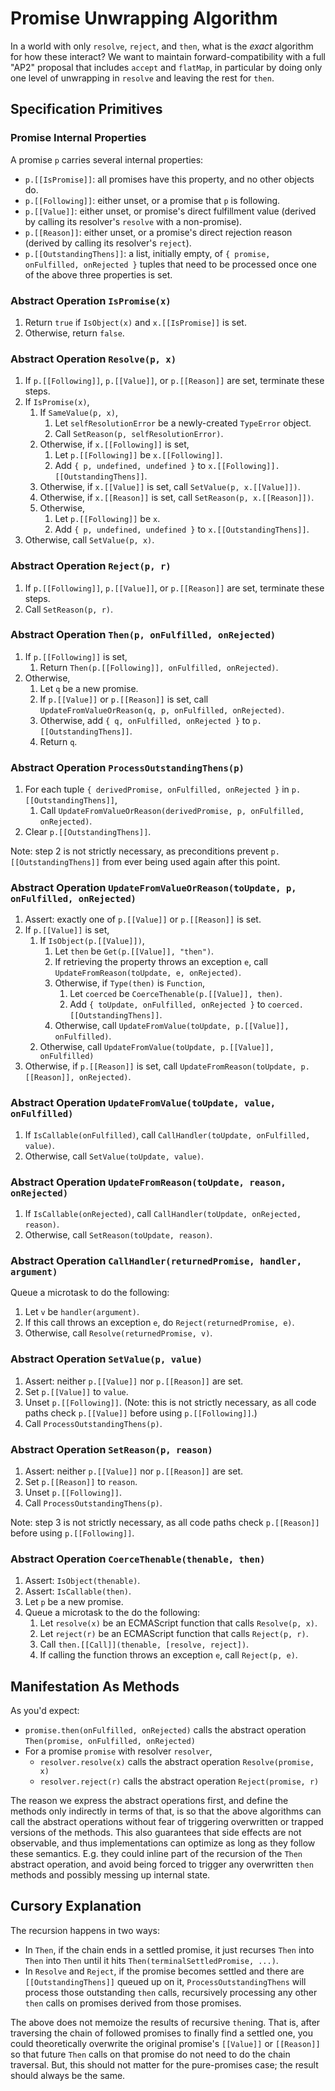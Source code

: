 # Promise Unwrapping Algorithm

In a world with only `resolve`, `reject`, and `then`, what is the *exact* algorithm for how these interact? We want to maintain forward-compatibility with a full "AP2" proposal that includes `accept` and `flatMap`, in particular by doing only one level of unwrapping in `resolve` and leaving the rest for `then`.

## Specification Primitives

### Promise Internal Properties

A promise `p` carries several internal properties:

- `p.[[IsPromise]]`: all promises have this property, and no other objects do.
- `p.[[Following]]`: either unset, or a promise that `p` is following.
- `p.[[Value]]`: either unset, or promise's direct fulfillment value (derived by calling its resolver's `resolve` with a non-promise).
- `p.[[Reason]]`: either unset, or a promise's direct rejection reason (derived by calling its resolver's `reject`).
- `p.[[OutstandingThens]]`: a list, initially empty, of `{ promise, onFulfilled, onRejected }` tuples that need to be processed once one of the above three properties is set.

### Abstract Operation `IsPromise(x)`

1. Return `true` if `IsObject(x)` and `x.[[IsPromise]]` is set.
1. Otherwise, return `false`.

### Abstract Operation `Resolve(p, x)`

1. If `p.[[Following]]`, `p.[[Value]]`, or `p.[[Reason]]` are set, terminate these steps.
1. If `IsPromise(x)`,
   1. If `SameValue(p, x)`,
      1. Let `selfResolutionError` be a newly-created `TypeError` object.
      1. Call `SetReason(p, selfResolutionError)`.
   1. Otherwise, if `x.[[Following]]` is set,
      1. Let `p.[[Following]]` be `x.[[Following]]`.
      1. Add `{ p, undefined, undefined }` to `x.[[Following]].[[OutstandingThens]]`.
   1. Otherwise, if `x.[[Value]]` is set, call `SetValue(p, x.[[Value]])`.
   1. Otherwise, if `x.[[Reason]]` is set, call `SetReason(p, x.[[Reason]])`.
   1. Otherwise,
      1. Let `p.[[Following]]` be `x`.
      1. Add `{ p, undefined, undefined }` to `x.[[OutstandingThens]]`.
1. Otherwise, call `SetValue(p, x)`.

### Abstract Operation `Reject(p, r)`

1. If `p.[[Following]]`, `p.[[Value]]`, or `p.[[Reason]]` are set, terminate these steps.
1. Call `SetReason(p, r)`.

### Abstract Operation `Then(p, onFulfilled, onRejected)`

1. If `p.[[Following]]` is set,
   1. Return `Then(p.[[Following]], onFulfilled, onRejected)`.
1. Otherwise,
   1. Let `q` be a new promise.
   1. If `p.[[Value]]` or `p.[[Reason]]` is set, call `UpdateFromValueOrReason(q, p, onFulfilled, onRejected)`.
   1. Otherwise, add `{ q, onFulfilled, onRejected }` to `p.[[OutstandingThens]]`.
   1. Return `q`.

### Abstract Operation `ProcessOutstandingThens(p)`

1. For each tuple `{ derivedPromise, onFulfilled, onRejected }` in `p.[[OutstandingThens]]`,
   1. Call `UpdateFromValueOrReason(derivedPromise, p, onFulfilled, onRejected)`.
1. Clear `p.[[OutstandingThens]]`.

Note: step 2 is not strictly necessary, as preconditions prevent `p.[[OutstandingThens]]` from ever being used again after this point.

### Abstract Operation `UpdateFromValueOrReason(toUpdate, p, onFulfilled, onRejected)`

1. Assert: exactly one of `p.[[Value]]` or `p.[[Reason]]` is set.
1. If `p.[[Value]]` is set,
   1. If `IsObject(p.[[Value]])`,
      1. Let `then` be `Get(p.[[Value]], "then")`.
      1. If retrieving the property throws an exception `e`, call `UpdateFromReason(toUpdate, e, onRejected)`.
      1. Otherwise, if `Type(then)` is `Function`,
         1. Let `coerced` be `CoerceThenable(p.[[Value]], then)`.
         1. Add `{ toUpdate, onFulfilled, onRejected }` to `coerced.[[OutstandingThens]]`.
      1. Otherwise, call `UpdateFromValue(toUpdate, p.[[Value]], onFulfilled)`.
   1. Otherwise, call `UpdateFromValue(toUpdate, p.[[Value]], onFulfilled)`
1. Otherwise, if `p.[[Reason]]` is set, call `UpdateFromReason(toUpdate, p.[[Reason]], onRejected)`.

### Abstract Operation `UpdateFromValue(toUpdate, value, onFulfilled)`

1. If `IsCallable(onFulfilled)`, call `CallHandler(toUpdate, onFulfilled, value)`.
1. Otherwise, call `SetValue(toUpdate, value)`.

### Abstract Operation `UpdateFromReason(toUpdate, reason, onRejected)`

1. If `IsCallable(onRejected)`, call `CallHandler(toUpdate, onRejected, reason)`.
1. Otherwise, call `SetReason(toUpdate, reason)`.

### Abstract Operation `CallHandler(returnedPromise, handler, argument)`

Queue a microtask to do the following:

1. Let `v` be `handler(argument)`.
1. If this call throws an exception `e`, do `Reject(returnedPromise, e)`.
1. Otherwise, call `Resolve(returnedPromise, v)`.

### Abstract Operation `SetValue(p, value)`

1. Assert: neither `p.[[Value]]` nor `p.[[Reason]]` are set.
1. Set `p.[[Value]]` to `value`.
1. Unset `p.[[Following]]`. (Note: this is not strictly necessary, as all code paths check `p.[[Value]]` before using `p.[[Following]]`.)
1. Call `ProcessOutstandingThens(p)`.

### Abstract Operation `SetReason(p, reason)`

1. Assert: neither `p.[[Value]]` nor `p.[[Reason]]` are set.
1. Set `p.[[Reason]]` to `reason`.
1. Unset `p.[[Following]]`.
1. Call `ProcessOutstandingThens(p)`.

Note: step 3 is not strictly necessary, as all code paths check `p.[[Reason]]` before using `p.[[Following]]`.

### Abstract Operation `CoerceThenable(thenable, then)`

1. Assert: `IsObject(thenable)`.
1. Assert: `IsCallable(then)`.
1. Let `p` be a new promise.
1. Queue a microtask to the do the following:
   1. Let `resolve(x)` be an ECMAScript function that calls `Resolve(p, x)`.
   1. Let `reject(r)` be an ECMAScript function that calls `Reject(p, r)`.
   1. Call `then.[[Call]](thenable, [resolve, reject])`.
   1. If calling the function throws an exception `e`, call `Reject(p, e)`.

## Manifestation As Methods

As you'd expect:

- `promise.then(onFulfilled, onRejected)` calls the abstract operation `Then(promise, onFulfilled, onRejected)`
- For a promise `promise` with resolver `resolver`,
  - `resolver.resolve(x)` calls the abstract operation `Resolve(promise, x)`
  - `resolver.reject(r)` calls the abstract operation `Reject(promise, r)`

The reason we express the abstract operations first, and define the methods only indirectly in terms of that, is so that the above algorithms can call the abstract operations without fear of triggering overwritten or trapped versions of the methods. This also guarantees that side effects are not observable, and thus implementations can optimize as long as they follow these semantics. E.g. they could inline part of the recursion of the `Then` abstract operation, and avoid being forced to trigger any overwritten `then` methods and possibly messing up internal state.

## Cursory Explanation

The recursion happens in two ways:

- In `Then`, if the chain ends in a settled promise, it just recurses `Then` into `Then` into `Then` until it hits `Then(terminalSettledPromise, ...)`.
- In `Resolve` and `Reject`, if the promise becomes settled and there are `[[OutstandingThens]]` queued up on it, `ProcessOutstandingThens` will process those outstanding `then` calls, recursively processing any other `then` calls on promises derived from those promises.

The above does not memoize the results of recursive `then`ing. That is, after traversing the chain of followed promises to finally find a settled one, you could theoretically overwrite the original promise's `[[Value]]` or `[[Reason]]` so that future `Then` calls on that promise do not need to do the chain traversal. But, this should not matter for the pure-promises case; the result should always be the same.

